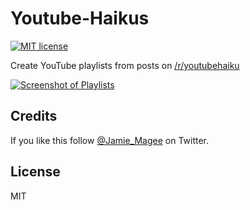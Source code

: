 # Youtube-Haikus

[![MIT license](https://img.shields.io/badge/license-MIT-blue.svg?style=for-the-badge)](https://opensource.org/licenses/MIT)


Create YouTube playlists from posts on [/r/youtubehaiku](https://www.reddit.com/r/youtubehaiku/)

[![Screenshot of Playlists](https://i.imgur.com/zRBbZe1.jpg)](https://www.youtube.com/channel/UCe4zlSqIm2GOUzWayzUgr8g/playlists)

## Credits

If you like this follow [@Jamie_Magee](https://twitter.com/Jamie_Magee) on Twitter.

## License

MIT
